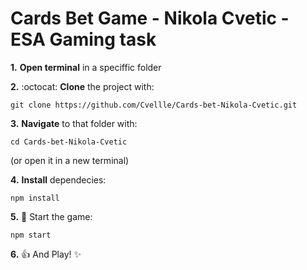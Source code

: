# Cards Bet Game - Nikola Cvetic - ESA Gaming task

**1.** **Open terminal** in a speciffic folder

**2.** :octocat: **Clone** the project with:

```
git clone https://github.com/Cvellle/Cards-bet-Nikola-Cvetic.git
```

**3.** **Navigate** to that folder with:

```
cd Cards-bet-Nikola-Cvetic
```

(or open it in a new terminal)

**4.** **Install** dependecies:

```
npm install
```

**5.** :rocket: Start the game:

```
npm start
```

**6.** :+1: And Play! :sparkles:
